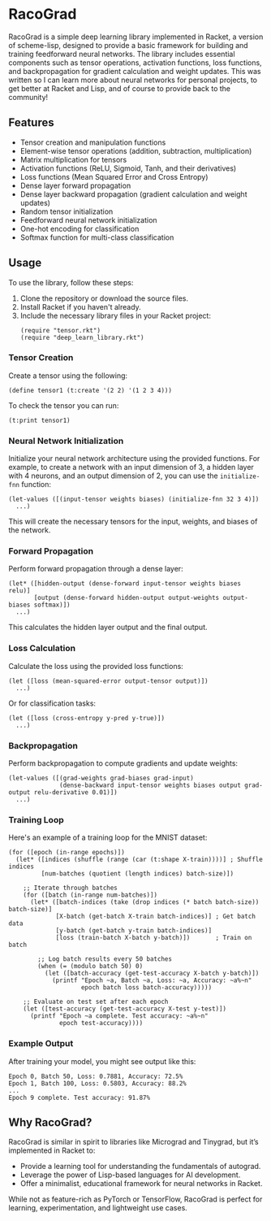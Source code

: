 # RacoGrad

RacoGrad is a simple deep learning library implemented in Racket, a version of scheme-lisp, designed to provide a basic framework for building and training feedforward neural networks. The library includes essential components such as tensor operations, activation functions, loss functions, and backpropagation for gradient calculation and weight updates. This was written so I can learn more about neural networks for personal projects, to get better at Racket and Lisp, and of course to provide back to the community!

## Features

- Tensor creation and manipulation functions
- Element-wise tensor operations (addition, subtraction, multiplication)
- Matrix multiplication for tensors
- Activation functions (ReLU, Sigmoid, Tanh, and their derivatives)
- Loss functions (Mean Squared Error and Cross Entropy)
- Dense layer forward propagation
- Dense layer backward propagation (gradient calculation and weight updates)
- Random tensor initialization
- Feedforward neural network initialization
- One-hot encoding for classification
- Softmax function for multi-class classification

## Usage

To use the library, follow these steps:

1. Clone the repository or download the source files.
2. Install Racket if you haven't already.
3. Include the necessary library files in your Racket project:
   ```racket
   (require "tensor.rkt")
   (require "deep_learn_library.rkt")
   ```

### Tensor Creation

Create a tensor using the following:
```racket
(define tensor1 (t:create '(2 2) '(1 2 3 4)))
```
To check the tensor you can run:
```racket
(t:print tensor1)
```

### Neural Network Initialization

Initialize your neural network architecture using the provided functions. For example, to create a network with an input dimension of 3, a hidden layer with 4 neurons, and an output dimension of 2, you can use the `initialize-fnn` function:
```racket
(let-values ([(input-tensor weights biases) (initialize-fnn 32 3 4)])
  ...)
```
This will create the necessary tensors for the input, weights, and biases of the network.

### Forward Propagation

Perform forward propagation through a dense layer:
```racket
(let* ([hidden-output (dense-forward input-tensor weights biases relu)]
       [output (dense-forward hidden-output output-weights output-biases softmax)])
  ...)
```
This calculates the hidden layer output and the final output.

### Loss Calculation

Calculate the loss using the provided loss functions:
```racket
(let ([loss (mean-squared-error output-tensor output)])
  ...)
```
Or for classification tasks:
```racket
(let ([loss (cross-entropy y-pred y-true)])
  ...)
```

### Backpropagation

Perform backpropagation to compute gradients and update weights:
```racket
(let-values ([(grad-weights grad-biases grad-input)
              (dense-backward input-tensor weights biases output grad-output relu-derivative 0.01)])
  ...)
```

### Training Loop

Here's an example of a training loop for the MNIST dataset:
```racket
(for ([epoch (in-range epochs)])
  (let* ([indices (shuffle (range (car (t:shape X-train))))] ; Shuffle indices
         [num-batches (quotient (length indices) batch-size)])

    ;; Iterate through batches
    (for ([batch (in-range num-batches)])
      (let* ([batch-indices (take (drop indices (* batch batch-size)) batch-size)]
             [X-batch (get-batch X-train batch-indices)] ; Get batch data
             [y-batch (get-batch y-train batch-indices)]
             [loss (train-batch X-batch y-batch)])       ; Train on batch

        ;; Log batch results every 50 batches
        (when (= (modulo batch 50) 0)
          (let ([batch-accuracy (get-test-accuracy X-batch y-batch)])
            (printf "Epoch ~a, Batch ~a, Loss: ~a, Accuracy: ~a%~n"
                    epoch batch loss batch-accuracy)))))

    ;; Evaluate on test set after each epoch
    (let ([test-accuracy (get-test-accuracy X-test y-test)])
      (printf "Epoch ~a complete. Test accuracy: ~a%~n"
              epoch test-accuracy))))
```

### Example Output
After training your model, you might see output like this:
```
Epoch 0, Batch 50, Loss: 0.7881, Accuracy: 72.5%
Epoch 1, Batch 100, Loss: 0.5803, Accuracy: 88.2%
...
Epoch 9 complete. Test accuracy: 91.87%
```

## Why RacoGrad?

RacoGrad is similar in spirit to libraries like Micrograd and Tinygrad, but it’s implemented in Racket to:

- Provide a learning tool for understanding the fundamentals of autograd.
- Leverage the power of Lisp-based languages for AI development.
- Offer a minimalist, educational framework for neural networks in Racket.

While not as feature-rich as PyTorch or TensorFlow, RacoGrad is perfect for learning, experimentation, and lightweight use cases.
